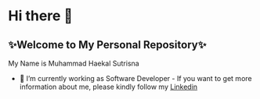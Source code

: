# Hi there 👋


## ✨Welcome to My Personal Repository✨

My Name is Muhammad Haekal Sutrisna
- 🔭 I’m currently working as Software Developer - 
If you want to get more information about me, please kindly follow my [Linkedin](https://linkedin.com/in/haekalsutrisna/) 
